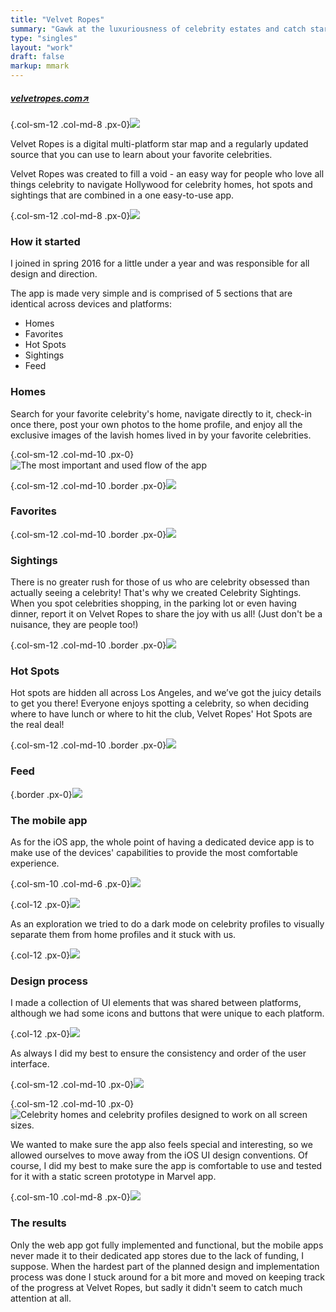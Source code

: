 ```yaml
---
title: "Velvet Ropes"
summary: "Gawk at the luxuriousness of celebrity estates and catch stars at LA's trendiest hot spots"
type: "singles"
layout: "work"
draft: false
markup: mmark
---
```


<h5 class="single-summary single-summary-link">
<a href="https://velvetropes.com/celebrity-homes" target="_blank">velvetropes.com<span>↗︎</span></a>
</h5>

{.col-sm-12 .col-md-8 .px-0}![](/images/work_3/1.jpg)

Velvet Ropes is a digital multi-platform star map and a regularly updated source that you can use to learn about your favorite celebrities.

Velvet Ropes was created to fill a void - an easy way for people who love all things celebrity to navigate Hollywood for celebrity homes, hot spots and sightings that are combined in a one easy-to-use app. 

{.col-sm-12 .col-md-8 .px-0}![](/images/work_3/2.jpg)


### How it started
I joined in spring 2016 for a little under a year and was responsible for all design and direction.

The app is made very simple and is comprised of 5 sections that are identical across devices and platforms:

- Homes
- Favorites
- Hot Spots
- Sightings
- Feed

### Homes

Search for your favorite celebrity's home, navigate directly to it, check-in once there, post your own photos to the home profile, and enjoy all the exclusive images of the lavish homes lived in by your favorite celebrities.

{.col-sm-12 .col-md-10 .px-0}![](/images/work_3/3.jpg "The most important and used flow of the app")

{.col-sm-12 .col-md-10 .border .px-0}![](/images/work_3/30.jpg)

### Favorites

{.col-sm-12 .col-md-10 .border .px-0}![](/images/work_3/4.jpg)

### Sightings

There is no greater rush for those of us who are celebrity obsessed than actually seeing a celebrity! That's why we created Celebrity Sightings. When you spot celebrities shopping, in the parking lot or even having dinner, report it on Velvet Ropes to share the joy with us all! (Just don't be a nuisance, they are people too!)

{.col-sm-12 .col-md-10 .border .px-0}![](/images/work_3/5.jpg)

### Hot Spots

Hot spots are hidden all across Los Angeles, and we’ve got the juicy details to get you there! Everyone enjoys spotting a celebrity, so when deciding where to have lunch or where to hit the club, Velvet Ropes' Hot Spots are the real deal!

{.col-sm-12 .col-md-10 .border .px-0}![](/images/work_3/6.jpg)

### Feed

{.border .px-0}![](/images/work_3/7.jpg)

### The mobile app
As for the iOS app, the whole point of having a dedicated device app is to make use of the devices' capabilities to provide the most comfortable experience.

{.col-sm-10 .col-md-6 .px-0}![](/images/work_3/10.png)

{.col-12 .px-0}![](/images/work_3/11.jpg)

As an exploration we tried to do a dark mode on celebrity profiles to visually separate them from home profiles and it stuck with us.

{.col-12 .px-0}![](/images/work_3/12.jpg)

### Design process

I made a collection of UI elements that was shared between platforms, although we had some icons and buttons that were unique to each platform.

{.col-12 .px-0}![](/images/work_3/8.jpg)

As always I did my best to ensure the consistency and order of the user interface.

{.col-sm-12 .col-md-10 .px-0}![](/images/work_3/9.jpg)

{.col-sm-12 .col-md-10 .px-0}![](/images/work_3/31.jpg "Celebrity homes and celebrity profiles designed to work on all screen sizes.")

 We wanted to make sure the app also feels special and interesting, so we allowed ourselves to move away from the iOS UI design conventions. Of course, I did my best to make sure the app is comfortable to use and tested for it with a static screen prototype in Marvel app.

{.col-sm-10 .col-md-8 .px-0}![](/images/work_3/14.png)

### The results

Only the web app got fully implemented and functional, but the mobile apps never made it to their dedicated app stores due to the lack of funding, I suppose. When the hardest part of the planned design and implementation process was done I stuck around for a bit more and moved on keeping track of the progress at Velvet Ropes, but sadly it didn't seem to catch much attention at all.